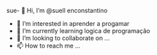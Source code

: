 sue- 👋 Hi, I’m @suell  enconstantino 
- 👀 I’m interested in  aprender a progamar
- 🌱 I’m currently learning  logica de programação
- 💞️ I’m looking to collaborate on ...
- 📫 How to reach me ...

<!---
suellenconstantino/suellenconstantino is a ✨ special ✨ repository because its `README.md` (this file) appears on your GitHub profile.
You can click the Preview link to take a look at your changes.
--->

